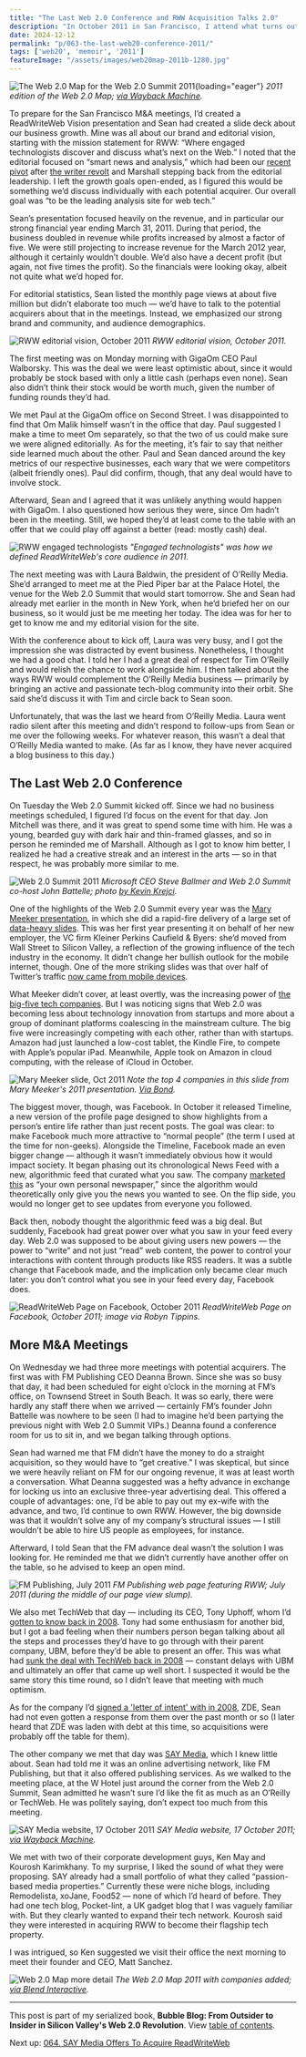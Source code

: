 ```yaml
---
title: "The Last Web 2.0 Conference and RWW Acquisition Talks 2.0"
description: "In October 2011 in San Francisco, I attend what turns out to be the final Web 2.0 Summit. During the event, my COO Sean and I meet with 5 potential acquirers for ReadWriteWeb."
date: 2024-12-12
permalink: "p/063-the-last-web20-conference-2011/"
tags: ['web20', 'memoir', '2011']
featureImage: "/assets/images/web20map-2011b-1280.jpg"
---
```


![The Web 2.0 Map for the Web 2.0 Summit 2011](/assets/images/web20map-2011b.jpg){loading="eager"}
*2011 edition of the Web 2.0 Map; [via Wayback Machine](https://web.archive.org/web/20111016062109/http://map.web2summit.com/).*

To prepare for the San Francisco M&A meetings, I’d created a ReadWriteWeb Vision presentation and Sean had created a slide deck about our business growth. Mine was all about our brand and editorial vision, starting with the mission statement for RWW: “Where engaged technologists discover and discuss what’s next on the Web.” I noted that the editorial focused on “smart news and analysis,” which had been our [recent pivot](/p/059-editorial-pivot/) after [the writer revolt](/p/061-blog-business-pressure/) and Marshall stepping back from the editorial leadership. I left the growth goals open-ended, as I figured this would be something we’d discuss individually with each potential acquirer. Our overall goal was “to be the leading analysis site for web tech.”

Sean’s presentation focused heavily on the revenue, and in particular our strong financial year ending March 31, 2011. During that period, the business doubled in revenue while profits increased by almost a factor of five. We were still projecting to increase revenue for the March 2012 year, although it certainly wouldn’t double. We’d also have a decent profit (but again, not five times the profit). So the financials were looking okay, albeit not quite what we’d hoped for.

For editorial statistics, Sean listed the monthly page views at about five million but didn’t elaborate too much — we’d have to talk to the potential acquirers about that in the meetings. Instead, we emphasized our strong brand and community, and audience demographics.

![RWW editorial vision, October 2011](/assets/images/rww-editorial-vision-oct2011.jpg)
*RWW editorial vision, October 2011.*

The first meeting was on Monday morning with GigaOm CEO Paul Walborsky. This was the deal we were least optimistic about, since it would probably be stock based with only a little cash (perhaps even none). Sean also didn’t think their stock would be worth much, given the number of funding rounds they’d had.

We met Paul at the GigaOm office on Second Street. I was disappointed to find that Om Malik himself wasn’t in the office that day. Paul suggested I make a time to meet Om separately, so that the two of us could make sure we were aligned editorially. As for the meeting, it’s fair to say that neither side learned much about the other. Paul and Sean danced around the key metrics of our respective businesses, each wary that we were competitors (albeit friendly ones). Paul did confirm, though, that any deal would have to involve stock.

Afterward, Sean and I agreed that it was unlikely anything would happen with GigaOm. I also questioned how serious they were, since Om hadn’t been in the meeting. Still, we hoped they’d at least come to the table with an offer that we could play off against a better (read: mostly cash) deal.

![RWW engaged technologists](/assets/images/rww-engaged-technologists-oct2011.jpg)
*"Engaged technologists" was how we defined ReadWriteWeb's core audience in 2011.*

The next meeting was with Laura Baldwin, the president of O’Reilly Media. She’d arranged to meet me at the Pied Piper bar at the Palace Hotel, the venue for the Web 2.0 Summit that would start tomorrow. She and Sean had already met earlier in the month in New York, when he’d briefed her on our business, so it would just be me meeting her today. The idea was for her to get to know me and my editorial vision for the site.

With the conference about to kick off, Laura was very busy, and I got the impression she was distracted by event business. Nonetheless, I thought we had a good chat. I told her I had a great deal of respect for Tim O’Reilly and would relish the chance to work alongside him. I then talked about the ways RWW would complement the O’Reilly Media business — primarily by bringing an active and passionate tech-blog community into their orbit. She said she’d discuss it with Tim and circle back to Sean soon.

Unfortunately, that was the last we heard from O’Reilly Media. Laura went radio silent after this meeting and didn’t respond to follow-ups from Sean or me over the following weeks. For whatever reason, this wasn’t a deal that O’Reilly Media wanted to make. (As far as I know, they have never acquired a blog business to this day.)

## The Last Web 2.0 Conference

On Tuesday the Web 2.0 Summit kicked off. Since we had no business meetings scheduled, I figured I’d focus on the event for that day. Jon Mitchell was there, and it was great to spend some time with him. He was a young, bearded guy with dark hair and thin-framed glasses, and so in person he reminded me of Marshall. Although as I got to know him better, I realized he had a creative streak and an interest in the arts — so in that respect, he was probably more similar to me.

![Web 2.0 Summit 2011](/assets/images/battelle-ballmer-oct2011.jpg)
*Microsoft CEO Steve Ballmer and Web 2.0 Summit co-host John Battelle; photo [by Kevin Krejci](https://www.flickr.com/photos/kevinkrejci/6260028072/in/album-72157627920706974).*

One of the highlights of the Web 2.0 Summit every year was the [Mary Meeker presentation](/p/036-web20-summit-2008/), in which she did a rapid-fire delivery of a large set of [data-heavy slides](https://www.slideshare.net/chuckbakeris/kpcb-internettrends2011-12817566). This was her first year presenting it on behalf of her new employer, the VC firm Kleiner Perkins Caufield & Byers: she’d moved from Wall Street to Silicon Valley, a reflection of the growing influence of the tech industry in the economy. It didn’t change her bullish outlook for the mobile internet, though. One of the more striking slides was that over half of Twitter’s traffic [now came from mobile devices](https://web.archive.org/web/20111020043307/http://www.readwriteweb.com/archives/mary_meeker_2011_web_20_summit_presentation.php).

What Meeker didn’t cover, at least overtly, was the increasing power of [the big-five tech companies](/p/040-web20-big-tech-control-2009/). But I was noticing signs that Web 2.0 was becoming less about technology innovation from startups and more about a group of dominant platforms coalescing in the mainstream culture. The big five were increasingly competing with each other, rather than with startups. Amazon had just launched a low-cost tablet, the Kindle Fire, to compete with Apple’s popular iPad. Meanwhile, Apple took on Amazon in cloud computing, with the release of iCloud in October.

![Mary Meeker slide, Oct 2011](/assets/images/meeker-slide-oct2011.jpg)
*Note the top 4 companies in this slide from Mary Meeker's 2011 presentation. [Via Bond](https://www.bondcap.com/report/it11/#view/title).*

The biggest mover, though, was Facebook. In October it released Timeline, a new version of the profile page designed to show highlights from a person’s entire life rather than just recent posts. The goal was clear: to make Facebook much more attractive to “normal people” (the term I used at the time for non-geeks). Alongside the Timeline, Facebook made an even bigger change — although it wasn’t immediately obvious how it would impact society. It began phasing out its chronological News Feed with a new, algorithmic feed that curated what you saw. The company [marketed this](https://mashable.com/archive/facebook-news-feed-evolution) as “your own personal newspaper,” since the algorithm would theoretically only give you the news you wanted to see. On the flip side, you would no longer get to see updates from everyone you followed.

Back then, nobody thought the algorithmic feed was a big deal. But suddenly, Facebook had great power over what you saw in your feed every day. Web 2.0 was supposed to be about giving users new powers — the power to “write” and not just “read” web content, the power to control your interactions with content through products like RSS readers. It was a subtle change that Facebook made, and the implication only became clear much later: you don’t control what you see in your feed every day, Facebook does.

![ReadWriteWeb Page on Facebook, October 2011](/assets/images/rww-facebook-page_2011-10-25.jpg)
*ReadWriteWeb Page on Facebook, October 2011; image via Robyn Tippins.*

## More M&A Meetings

On Wednesday we had three more meetings with potential acquirers. The first was with FM Publishing CEO Deanna Brown. Since she was so busy that day, it had been scheduled for eight o’clock in the morning at FM’s office, on Townsend Street in South Beach. It was so early, there were hardly any staff there when we arrived — certainly FM’s founder John Battelle was nowhere to be seen (I had to imagine he’d been partying the previous night with Web 2.0 Summit VIPs.) Deanna found a conference room for us to sit in, and we began talking through options.

Sean had warned me that FM didn’t have the money to do a straight acquisition, so they would have to “get creative.” I was skeptical, but since we were heavily reliant on FM for our ongoing revenue, it was at least worth a conversation. What Deanna suggested was a hefty advance in exchange for locking us into an exclusive three-year advertising deal. This offered a couple of advantages: one, I’d be able to pay out my ex-wife with the advance, and two, I’d continue to own RWW. However, the big downside was that it wouldn’t solve any of my company’s structural issues — I still wouldn’t be able to hire US people as employees, for instance.

Afterward, I told Sean that the FM advance deal wasn’t the solution I was looking for. He reminded me that we didn’t currently have another offer on the table, so he advised to keep an open mind.

![FM Publishing, July 2011](/assets/images/fmpub-july2011.jpg)
*FM Publishing web page featuring RWW; July 2011 (during the middle of our page view slump).*

We also met TechWeb that day — including its CEO, Tony Uphoff, whom I’d [gotten to know back in 2008](/p/028-web2-expo-2008/). Tony had some enthusiasm for another bid, but I got a bad feeling when their numbers person began talking about all the steps and processes they’d have to go through with their parent company, UBM, before they’d be able to present an offer. This was what had [sunk the deal with TechWeb back in 2008](/p/030-rww-acquisition-deal-2008/) — constant delays with UBM and ultimately an offer that came up well short. I suspected it would be the same story this time round, so I didn’t leave that meeting with much optimism.

As for the company I’d [signed a 'letter of intent' with in 2008](/p/031-zde-due-diligence-begins/), ZDE, Sean had not even gotten a response from them over the past month or so (I later heard that ZDE was laden with debt at this time, so acquisitions were probably off the table for them).

The other company we met that day was [SAY Media](https://web.archive.org/web/20111017184916/http://www.saymedia.com/), which I knew little about. Sean had told me it was an online advertising network, like FM Publishing, but that it also offered publishing services. As we walked to the meeting place, at the W Hotel just around the corner from the Web 2.0 Summit, Sean admitted he wasn’t sure I’d like the fit as much as an O’Reilly or TechWeb. He was politely saying, don’t expect too much from this meeting.

![SAY Media website, 17 October 2011](/assets/images/saymedia-17oct2011b.jpg)
*SAY Media website, 17 October 2011; [via Wayback Machine](https://web.archive.org/web/20111017184916/http://www.saymedia.com/).*

We met with two of their corporate development guys, Ken May and Kourosh Karimkhany. To my surprise, I liked the sound of what they were proposing. SAY already had a small portfolio of what they called “passion-based media properties.” Currently these were niche blogs, including Remodelista, xoJane, Food52 — none of which I’d heard of before. They had one tech blog, Pocket-lint, a UK gadget blog that I was vaguely familiar with. But they clearly wanted to expand their tech network. Kourosh said they were interested in acquiring RWW to become their flagship tech property.

I was intrigued, so Ken suggested we visit their office the next morning to meet their founder and CEO, Matt Sanchez. 

![Web 2.0 Map more detail](/assets/images/color-web20summit-detail.jpg)
*The Web 2.0 Map 2011 with companies added; [via Blend Interactive](https://www.blendinteractive.com/work/web-2.0-summit-interactive-map/).*

* * *

This post is part of my serialized book, **Bubble Blog: From Outsider to Insider in Silicon Valley's Web 2.0 Revolution**. View [table of contents](/p/roadmap-bubbleblog/).

Next up: [064. SAY Media Offers To Acquire ReadWriteWeb](/p/064-saymedia-offer-for-readwriteweb/)